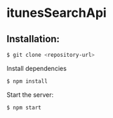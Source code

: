 # itunesSearchApi
  

 ## Installation:

```sh
$ git clone <repository-url>

```
Install dependencies

```sh
$ npm install
```
 
Start the server:

```sh
$ npm start
```

